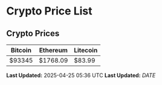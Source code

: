 # Crypto Price List

## Crypto Prices
| Bitcoin | Ethereum | Litecoin |
| ------- | -------- | -------- |
| $93345 | $1768.09 | $83.99 |
**Last Updated:** 2025-04-25 05:36 UTC
**Last Updated:** $DATE$
